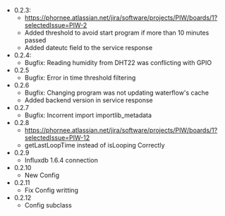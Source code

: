 - 0.2.3:
  - https://phornee.atlassian.net/jira/software/projects/PIW/boards/1?selectedIssue=PIW-2
  - Added threshold to avoid start program if more than 10 minutes passed
  - Added dateutc field to the service response
- 0.2.4:
  - Bugfix: Reading humidity from DHT22 was conflicting with GPIO
- 0.2.5
  - Bugfix: Error in time threshold filtering
- 0.2.6
  - Bugfix: Changing program was not updating waterflow's cache
  - Added backend version in service response
- 0.2.7
  - Bugfix: Incorrent import importlib_metadata
- 0.2.8
  - https://phornee.atlassian.net/jira/software/projects/PIW/boards/1?selectedIssue=PIW-12
  - getLastLoopTime instead of isLooping Correctly
- 0.2.9
  - Influxdb 1.6.4 connection
- 0.2.10
  - New Config 
- 0.2.11
  - Fix Config writting 
- 0.2.12
  - Config subclass 